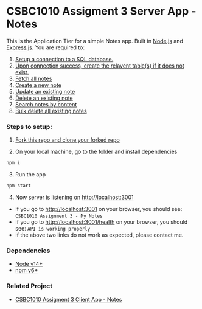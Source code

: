 # CSBC1010 Assigment 3 Server App - Notes

This is the Application Tier for a simple Notes app. Built in [Node.js](https://nodejs.org/en/) and [Express.js](https://expressjs.com/). You are required to:
1. [Setup a connection to a SQL database.](https://github.com/vivienfan/csbc1010-notes-app-server/blob/master/src/app.js#L27-L29)
2. [Upon connection success, create the relavent table(s) if it does not exist.](https://github.com/vivienfan/csbc1010-notes-app-server/blob/master/src/app.js#L31-L33)
3. [Fetch all notes](https://github.com/vivienfan/csbc1010-notes-app-server/blob/master/src/routes/notes.js#L5-L59)
4. [Create a new note](https://github.com/vivienfan/csbc1010-notes-app-server/blob/master/src/routes/note.js#L5-L60)
5. [Update an existing note](https://github.com/vivienfan/csbc1010-notes-app-server/blob/master/src/routes/note.js#L62-L119)
6. [Delete an existing note](https://github.com/vivienfan/csbc1010-notes-app-server/blob/master/src/routes/note.js#L121-L163)
7. [Search notes by content](https://github.com/vivienfan/csbc1010-notes-app-server/blob/master/src/routes/notes.js#L61-L116)
8. [Bulk delete all existing notes](https://github.com/vivienfan/csbc1010-notes-app-server/blob/master/src/routes/notes.js#L118-L156)


### Steps to setup:

1. [Fork this repo and clone your forked repo](https://docs.github.com/en/get-started/quickstart/fork-a-repo)


2. On your local machine, go to the folder and install dependencies
```bash
npm i

```

3. Run the app
```bash
npm start

```

4. Now server is listening on [http://localhost:3001](http://localhost:3001)
- If you go to [http://localhost:3001](http://localhost:3001) on your browser, you should see: `CSBC1010 Assignment 3 - My Notes`
- If you go to [http://localhost:3001/health](http://localhost:3001/health) on your browser, you should see: `API is working properly`
- If the above two links do not work as expected, please contact me.


### Dependencies 
- [Node v14+](https://nodejs.org/en/)
- [npm v6+](https://www.npmjs.com/)

### Related Project
- [CSBC1010 Assigment 3 Client App - Notes](https://github.com/vivienfan/csbc1010-notes-app-client)
